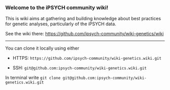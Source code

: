 ### Welcome to the iPSYCH community wiki!

This is wiki aims at gathering and building knowledge about best practices for genetic analyses, particularly of the iPSYCH data.

See the wiki there: https://github.com/ipsych-community/wiki-genetics/wiki

***

You can clone it locally using either

- HTTPS: `https://github.com/ipsych-community/wiki-genetics.wiki.git`

- SSH: `git@github.com:ipsych-community/wiki-genetics.wiki.git`

In terminal write ```git clone git@github.com:ipsych-community/wiki-genetics.wiki.git```
